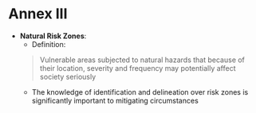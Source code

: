 # Annex III

- **Natural Risk Zones**:
    - Definition:
    >Vulnerable areas subjected to natural hazards that because of their location, severity and frequency may potentially affect society seriously
    - The knowledge of identification and delineation over risk zones is significantly important to mitigating circumstances
